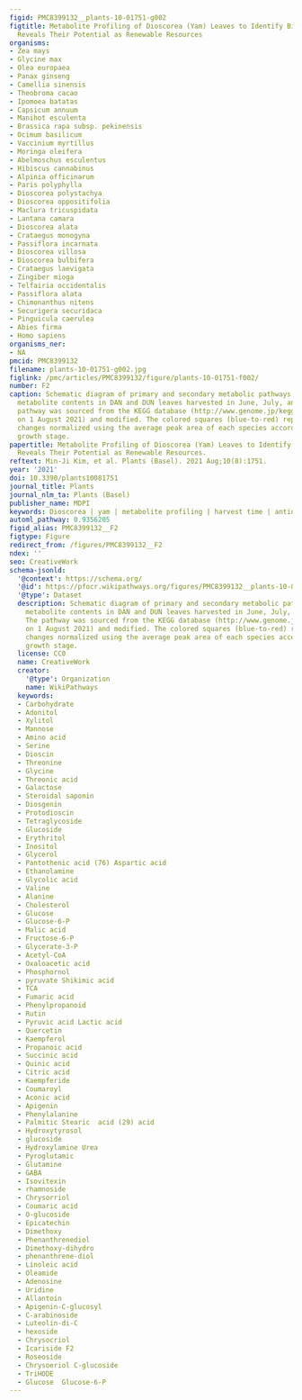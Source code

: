 ```yaml
---
figid: PMC8399132__plants-10-01751-g002
figtitle: Metabolite Profiling of Dioscorea (Yam) Leaves to Identify Bioactive Compounds
  Reveals Their Potential as Renewable Resources
organisms:
- Zea mays
- Glycine max
- Olea europaea
- Panax ginseng
- Camellia sinensis
- Theobroma cacao
- Ipomoea batatas
- Capsicum annuum
- Manihot esculenta
- Brassica rapa subsp. pekinensis
- Ocimum basilicum
- Vaccinium myrtillus
- Moringa oleifera
- Abelmoschus esculentus
- Hibiscus cannabinus
- Alpinia officinarum
- Paris polyphylla
- Dioscorea polystachya
- Dioscorea oppositifolia
- Maclura tricuspidata
- Lantana camara
- Dioscorea alata
- Crataegus monogyna
- Passiflora incarnata
- Dioscorea villosa
- Dioscorea bulbifera
- Crataegus laevigata
- Zingiber mioga
- Telfairia occidentalis
- Passiflora alata
- Chimonanthus nitens
- Securigera securidaca
- Pinguicula caerulea
- Abies firma
- Homo sapiens
organisms_ner:
- NA
pmcid: PMC8399132
filename: plants-10-01751-g002.jpg
figlink: /pmc/articles/PMC8399132/figure/plants-10-01751-f002/
number: F2
caption: Schematic diagram of primary and secondary metabolic pathways and relative
  metabolite contents in DAN and DUN leaves harvested in June, July, and August. The
  pathway was sourced from the KEGG database (http://www.genome.jp/kegg/ accessed
  on 1 August 2021) and modified. The colored squares (blue-to-red) represent fold
  changes normalized using the average peak area of each species according to the
  growth stage.
papertitle: Metabolite Profiling of Dioscorea (Yam) Leaves to Identify Bioactive Compounds
  Reveals Their Potential as Renewable Resources.
reftext: Min-Ji Kim, et al. Plants (Basel). 2021 Aug;10(8):1751.
year: '2021'
doi: 10.3390/plants10081751
journal_title: Plants
journal_nlm_ta: Plants (Basel)
publisher_name: MDPI
keywords: Dioscorea | yam | metabolite profiling | harvest time | antioxidant activity
automl_pathway: 0.9356205
figid_alias: PMC8399132__F2
figtype: Figure
redirect_from: /figures/PMC8399132__F2
ndex: ''
seo: CreativeWork
schema-jsonld:
  '@context': https://schema.org/
  '@id': https://pfocr.wikipathways.org/figures/PMC8399132__plants-10-01751-g002.html
  '@type': Dataset
  description: Schematic diagram of primary and secondary metabolic pathways and relative
    metabolite contents in DAN and DUN leaves harvested in June, July, and August.
    The pathway was sourced from the KEGG database (http://www.genome.jp/kegg/ accessed
    on 1 August 2021) and modified. The colored squares (blue-to-red) represent fold
    changes normalized using the average peak area of each species according to the
    growth stage.
  license: CC0
  name: CreativeWork
  creator:
    '@type': Organization
    name: WikiPathways
  keywords:
  - Carbohydrate
  - Adonitol
  - Xylitol
  - Mannose
  - Amino acid
  - Serine
  - Dioscin
  - Threonine
  - Glycine
  - Threonic acid
  - Galactose
  - Steroidal saponin
  - Diosgenin
  - Protodioscin
  - Tetraglycoside
  - Glucoside
  - Erythritol
  - Inositol
  - Glycerol
  - Pantothenic acid (76) Aspartic acid
  - Ethanolamine
  - Glycolic acid
  - Valine
  - Alanine
  - Cholesterol
  - Glucose
  - Glucose-6-P
  - Malic acid
  - Fructose-6-P
  - Glycerate-3-P
  - Acetyl-CoA
  - Oxaloacetic acid
  - Phosphornol
  - pyruvate Shikimic acid
  - TCA
  - Fumaric acid
  - Phenylpropanoid
  - Rutin
  - Pyruvic acid Lactic acid
  - Quercetin
  - Kaempferol
  - Propanoic acid
  - Succinic acid
  - Quinic acid
  - Citric acid
  - Kaempferide
  - Coumaroyl
  - Aconic acid
  - Apigenin
  - Phenylalanine
  - Palmitic Stearic  acid (29) acid
  - Hydroxytyrosol
  - glucoside
  - Hydroxylamine Urea
  - Pyroglutamic
  - Glutamine
  - GABA
  - Isovitexin
  - rhamnoside
  - Chrysorriol
  - Coumaric acid
  - O-glucoside
  - Epicatechin
  - Dimethoxy
  - Phenanthrenediol
  - Dimethoxy-dihydro
  - phenanthrene-diol
  - Linoleic acid
  - Oleamide
  - Adenosine
  - Uridine
  - Allantoin
  - Apigenin-C-glucosyl
  - C-arabinoside
  - Luteolin-di-C
  - hexoside
  - Chrysocriol
  - Icariside F2
  - Roseoside
  - Chrysoeriol C-glucoside
  - TriHODE
  - Glucose  Glucose-6-P
---
```


